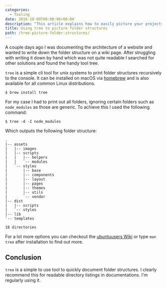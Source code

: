 ```yaml
---
categories:
  - Tooling
date: 2016-10-09T08:00:06+00:00
description: "This article explains how to easily picture your projects folder structure using the command line programm tree for unix systems."
title: Using tree to picture folder structures
path: /tree-picture-folder-structures/
---
```

A couple days ago I was documenting the architecture of a website and wanted to write down the folder structure on a wiki page. After struggling with writing it down by hand which was not quite readable I searched for other solutions and found the handy tool tree.

`tree` is a simple cli tool for unix systems to print folder structures recursively to the console. It can be installed on macOS via [homebrew][1] and is also available for all common Linux distributions.

```
$ brew install tree
```

For my case I had to print out all folders, ignoring certain folders such as `node_modules` as those are generic. To achieve this I used the following command:

```
$ tree -d -I node_modules
```

Which outputs the following folder structure:

```
.
|-- assets
|   |-- images
|   |-- scripts
|   |   |-- helpers
|   |   `-- modules
|   `-- styles
|       |-- base
|       |-- components
|       |-- layout
|       |-- pages
|       |-- themes
|       |-- utils
|       `-- vendor
|-- dist
|   |-- scripts
|   `-- styles
|-- lib
`-- templates

18 directories
```

For a lot more options you can checkout the [ubuntuusers Wiki][2] or type `man tree` after installation to find out more.

## Conclusion

`tree` is a simple to use tool to quickly document folder structures. I clearly recommend this for readable directory listings in documentations. I'm regularly using it.

 [1]: http://brew.sh/
 [2]: https://wiki.ubuntuusers.de/tree/
